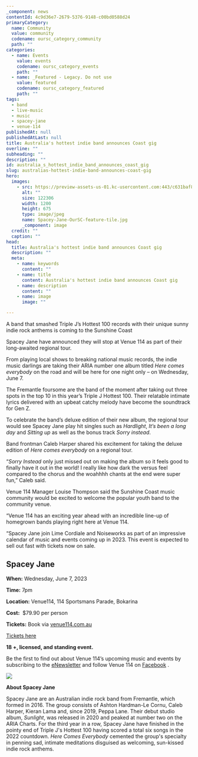 ```yaml
---
_component: news
contentId: 4c9d36e7-2679-5376-9148-c00bd0588d24
primaryCategory:
  name: Community
  value: community
  codename: oursc_category_community
  path: ""
categories:
  - name: Events
    value: events
    codename: oursc_category_events
    path: ""
  - name: _Featured - Legacy. Do not use
    value: featured
    codename: oursc_category_featured
    path: ""
tags:
  - band
  - live-music
  - music
  - spacey-jane
  - venue-114
publishedAt: null
publishedAtLast: null
title: Australia's hottest indie band announces Coast gig
overline: ""
subheading: ""
description: ""
id: australia_s_hottest_indie_band_announces_coast_gig
slug: australias-hottest-indie-band-announces-coast-gig
hero:
  images:
    - src: https://preview-assets-us-01.kc-usercontent.com:443/c631baf8-1b46-001f-580c-d0001b68b4a8/2661aef6-1800-4ca3-8d6d-418bd8b17458/Spacey-Jane-OurSC-feature-tile.jpg
      alt: ""
      size: 122306
      width: 1200
      height: 675
      type: image/jpeg
      name: Spacey-Jane-OurSC-feature-tile.jpg
      _component: image
  credit: ""
  caption: ""
head:
  title: Australia's hottest indie band announces Coast gig
  description: ""
  meta:
    - name: keywords
      content: ""
    - name: title
      content: Australia's hottest indie band announces Coast gig
    - name: description
      content: ""
    - name: image
      image: ""

---
```

A band that smashed Triple J’s Hottest 100 records with their unique sunny indie rock anthems is coming to the Sunshine Coast

Spacey Jane have announced they will stop at Venue 114 as part of their long-awaited regional tour.

From playing local shows to breaking national music records, the indie music darlings are taking their ARIA number one album titled *Here comes everybody* on the road and will be here for one night only – on Wednesday, June 7.  

The Fremantle foursome are the band of the moment after taking out three spots in the top 10 in this year’s Triple J Hottest 100. Their relatable intimate lyrics delivered with an upbeat catchy melody have become the soundtrack for Gen Z.

To celebrate the band’s deluxe edition of their new album, the regional tour would see Spacey Jane play hit singles such as *Hardlight*, *It’s been a long day* and *Sitting up* as well as the bonus track *Sorry instead*.

Band frontman Caleb Harper shared his excitement for taking the deluxe edition of *Here comes everybody* on a regional tour.

“*Sorry Instead* only just missed out on making the album so it feels good to finally have it out in the world! I really like how dark the versus feel compared to the chorus and the woahhhh chants at the end were super fun,” Caleb said.

Venue 114 Manager Louise Thompson said the Sunshine Coast music community would be excited to welcome the popular youth band to the community venue.

“Venue 114 has an exciting year ahead with an incredible line-up of homegrown bands playing right here at Venue 114.

“Spacey Jane join Lime Cordiale and Noiseworks as part of an impressive calendar of music and events coming up in 2023. This event is expected to sell out fast with tickets now on sale.

## **Spacey Jane**

**When:** Wednesday, June 7, 2023

**Time:** 7pm

**Location:** Venue114, 114 Sportsmans Parade, Bokarina

**Cost:**  $79.90 per person

**Tickets:** Book via [venue114.com.au](https://venue114.com.au/events/spacey-jane-with-special-guests/)


[Tickets here](https://venue114.com.au/events/spacey-jane-with-special-guests/)


**18 +, licensed, and standing event.**

Be the first to find out about Venue 114’s upcoming music and events by subscribing to the [eNewsletter](https://venue114.com.au/)
&#x20;and follow Venue 114 on [Facebook](https://www.facebook.com/venue114/)
.

![](https://preview-assets-us-01.kc-usercontent.com:443/c631baf8-1b46-001f-580c-d0001b68b4a8/da9d97d4-79db-4d19-87e8-b5c1e0889c7a/SpaceyJane_FallsFestival_CharlieHardy_1_FallsFestival2022-23_film_scanning4052-med-res-683x1024.jpg)

**About Spacey Jane**

Spacey Jane are an Australian indie rock band from Fremantle, which formed in 2016. The group consists of Ashton Hardman-Le Cornu, Caleb Harper, Kieran Lama and, since 2019, Peppa Lane. Their debut studio album, *Sunlight*, was released in 2020 and peaked at number two on the ARIA Charts. For the third year in a row, Spacey Jane have finished in the pointy end of Triple J's Hottest 100 having scored a total six songs in the 2022 countdown. *Here Comes Everybody* cemented the group's specialty in penning sad, intimate meditations disguised as welcoming, sun-kissed indie rock anthems.
